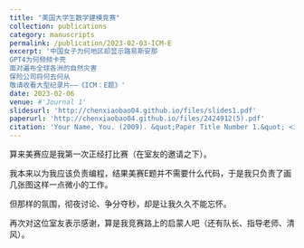 ```yaml
---
title: "美国大学生数学建模竞赛"
collection: publications
category: manuscripts
permalink: /publication/2023-02-03-ICM-E
excerpt: '中国女子为何地区却显示路易斯安那
GPT4为何频频卡壳
面对遍布全球各洲的自然灾害
保险公司将何去何从
敬请收看大型纪录片——《ICM：E题》'
date: 2023-02-06
venue: #'Journal 1'
slidesurl: 'http://chenxiaobao04.github.io/files/slides1.pdf'
paperurl: 'http://chenxiaobao04.github.io/files/2424912(5).pdf'
citation: 'Your Name, You. (2009). &quot;Paper Title Number 1.&quot; <i>Journal 1</i>. 1(1).'
---
```


算来美赛应是我第一次正经打比赛（在室友的邀请之下）。

我本来以为我应该负责编程，结果美赛E题并不需要什么代码，于是我只负责了画几张图这样一点微小的工作。

但那样的氛围，彻夜讨论、争分夺秒，却是让我久久不能忘怀。

再次对这位室友表示感谢，算是我竞赛路上的启蒙人吧（还有队长、指导老师、清风）。
